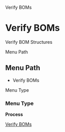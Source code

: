 
Verify BOMs
# Verify BOMs


Verify BOM Structures

Menu Path
## Menu Path



- Verify BOMs

Menu Type
### Menu Type

**Process**


[Verify BOMs](../../functional-guide/window/process-m_product_boms.md)